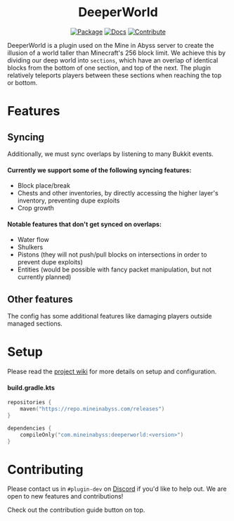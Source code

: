 <div align="center">

# DeeperWorld
[![Package](https://img.shields.io/maven-metadata/v?metadataUrl=https://repo.mineinabyss.com/releases/com/mineinabyss/deeperworld/maven-metadata.xml)](https://repo.mineinabyss.com/#/releases/com/mineinabyss/deeperworld)
[![Docs](https://img.shields.io/badge/-Project%20Docs-blueviolet?logo=Wikipedia&labelColor=gray)](https://docs.mineinabyss.com/deeperworld)
[![Contribute](https://shields.io/badge/Contribute-e57be5?logo=github%20sponsors&style=flat&logoColor=white)](https://docs.mineinabyss.com)
</div>

DeeperWorld is a plugin used on the Mine in Abyss server to create the illusion of a world taller than Minecraft's 256
block limit. We achieve this by dividing our deep world into `sections`, which have an overlap of identical blocks from
the bottom of one section, and top of the next. The plugin relatively teleports players between these sections when
reaching the top or bottom.

# Features

## Syncing

Additionally, we must sync overlaps by listening to many Bukkit events.

#### Currently we support some of the following syncing features:

- Block place/break
- Chests and other inventories, by directly accessing the higher layer's inventory, preventing dupe exploits
- Crop growth

#### Notable features that don't get synced on overlaps:

- Water flow
- Shulkers
- Pistons (they will not push/pull blocks on intersections in order to prevent dupe exploits)
- Entities (would be possible with fancy packet manipulation, but not currently planned)

## Other features

The config has some additional features like damaging players outside managed sections.

# Setup

Please read the [project wiki](https://wiki.mineinabyss.com/deeperworld/) for more details on setup and
configuration.

#### build.gradle.kts

```kotlin
repositories {
    maven("https://repo.mineinabyss.com/releases")
}

dependencies {
    compileOnly("com.mineinabyss:deeperworld:<version>")
}
```

# Contributing

Please contact us in `#plugin-dev` on [Discord](https://discord.gg/QXPCk2y) if you'd like to help out. We are open to
new features and contributions!

Check out the contribution guide button on top.
